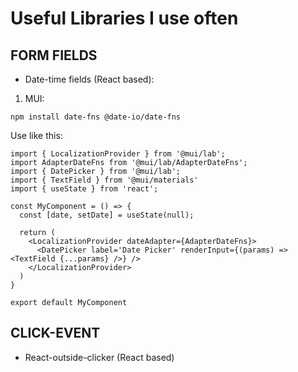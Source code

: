 # Useful Libraries I use often

## FORM FIELDS
- Date-time fields (React based):
1. MUI:
```
npm install date-fns @date-io/date-fns
```

Use like this:
```
import { LocalizationProvider } from '@mui/lab';
import AdapterDateFns from '@mui/lab/AdapterDateFns';
import { DatePicker } from '@mui/lab';
import { TextField } from '@mui/materials'
import { useState } from 'react';

const MyComponent = () => {
  const [date, setDate] = useState(null);

  return (
    <LocalizationProvider dateAdapter={AdapterDateFns}>
      <DatePicker label='Date Picker' renderInput={(params) => <TextField {...params} />} />
    </LocalizationProvider>
  )
}

export default MyComponent
```

## CLICK-EVENT
- React-outside-clicker (React based)
```

```